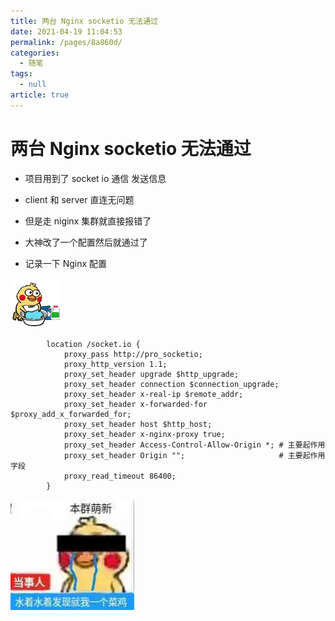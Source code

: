 ```yaml
---
title: 两台 Nginx socketio 无法通过
date: 2021-04-19 11:04:53
permalink: /pages/8a860d/
categories: 
  - 随笔
tags: 
  - null
article: true
---
```

# 两台 Nginx socketio 无法通过

- 项目用到了 socket io 通信 发送信息
- client 和 server 直连无问题
- 但是走 niginx 集群就直接报错了

- 大神改了一个配置然后就通过了
- 记录一下 Nginx 配置

![ ](../images/7485616-400155209c27c580.gif)

``` python3
        location /socket.io {    
            proxy_pass http://pro_socketio;    
            proxy_http_version 1.1;    
            proxy_set_header upgrade $http_upgrade;    
            proxy_set_header connection $connection_upgrade;    
            proxy_set_header x-real-ip $remote_addr;    
            proxy_set_header x-forwarded-for $proxy_add_x_forwarded_for;    
            proxy_set_header host $http_host;    
            proxy_set_header x-nginx-proxy true;    
            proxy_set_header Access-Control-Allow-Origin *; # 主要起作用    
            proxy_set_header Origin "";                     # 主要起作用字段    
            proxy_read_timeout 86400;    
        }    
```

![ ](../images/7485616-f77b87a004f2fe13.jpg)
